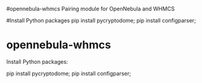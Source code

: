 #opennebula-whmcs
Pairing module for OpenNebula and WHMCS

#Install Python packages
pip install pycryptodome; 
pip install configparser;

# opennebula-whmcs
Install Python packages:

pip install pycryptodome;
pip install configparser;

